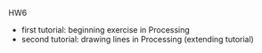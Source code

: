 HW6

- first tutorial: beginning exercise in Processing
- second tutorial: drawing lines in Processing (extending tutorial)